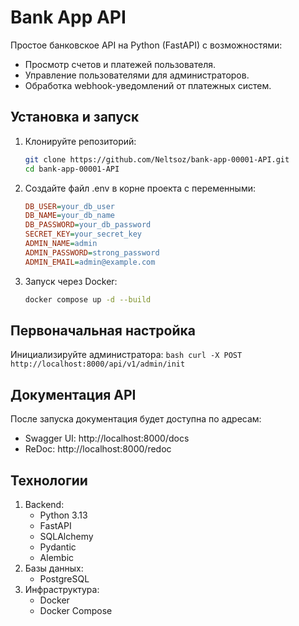 # Bank App API

Простое банковское API на Python (FastAPI) с возможностями:
- Просмотр счетов и платежей пользователя.
- Управление пользователями для администраторов.
- Обработка webhook-уведомлений от платежных систем.

## Установка и запуск
1. Клонируйте репозиторий:
    ```bash
    git clone https://github.com/Neltsoz/bank-app-00001-API.git
    cd bank-app-00001-API
    ```
2. Создайте файл .env в корне проекта с переменными:
    ```ini
    DB_USER=your_db_user
    DB_NAME=your_db_name
    DB_PASSWORD=your_db_password
    SECRET_KEY=your_secret_key
    ADMIN_NAME=admin
    ADMIN_PASSWORD=strong_password
    ADMIN_EMAIL=admin@example.com
    ```
3. Запуск через Docker:
    ```bash
    docker compose up -d --build
    ```

## Первоначальная настройка
Инициализируйте администратора:
    ```bash
    curl -X POST http://localhost:8000/api/v1/admin/init
    ```

## Документация API
После запуска документация будет доступна по адресам:
- Swagger UI: http://localhost:8000/docs
- ReDoc: http://localhost:8000/redoc

## Технологии
1. Backend:
    - Python 3.13
    - FastAPI
    - SQLAlchemy
    - Pydantic
    - Alembic
2. Базы данных:
    - PostgreSQL
3. Инфраструктура:
    - Docker
    - Docker Compose
